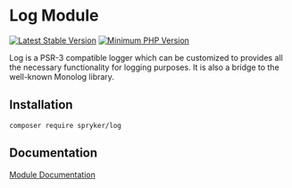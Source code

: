 # Log Module
[![Latest Stable Version](https://poser.pugx.org/spryker/log/v/stable.svg)](https://packagist.org/packages/spryker/log)
[![Minimum PHP Version](https://img.shields.io/badge/php-%3E%3D%207.3-8892BF.svg)](https://php.net/)

Log is a PSR-3 compatible logger which can be customized to provides all the necessary functionality for logging purposes. It is also a bridge to the well-known Monolog library.

## Installation

```
composer require spryker/log
```

## Documentation

[Module Documentation](https://academy.spryker.com/developing_with_spryker/module_guide/modules.html)
